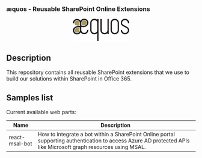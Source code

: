 ### æquos - Reusable SharePoint Online Extensions ###

<p align="center">
  <img width="150px"src="./images/aequos_logo_noir.png"/>
</p>

## Description ##

This repository contains all reusable SharePoint extensions that we use to build our solutions within SharePoint in Office 365.

## Samples list ## 

Current available web parts:

Name | Description
-------|--------|
react-msal-bot | How to integrate a bot within a SharePoint Online portal supporting authentication to access Azure AD protected APIs like Microsoft graph resources using MSAL.